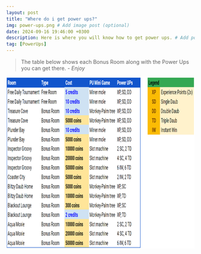```yaml
---
layout: post
title: "Where do i get power ups?"
img: power-ups.png # Add image post (optional)
date: 2024-09-16 19:46:00 +0300
description: Here is where you will know how to get power ups. # Add post description (optional)
tag: [PowerUps]
---
```


> The table below shows each Bonus Room along with the Power Ups you can get there. <cite>- Enjoy</cite>

<img src="../assets/img/mini-games-power-ups.png" width="860" height="460">
